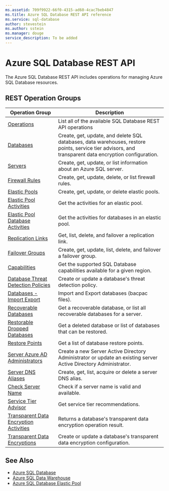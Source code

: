 ```yaml
---
ms.assetid: 709f9922-66f0-4315-ad60-4cac7beb4847
ms.title: Azure SQL Database REST API reference
ms.service: sql-database
author: stevestein
ms.author: sstein
ms.manager: douge
service_description: To be added
---
```


# Azure SQL Database REST API

The Azure SQL Database REST API includes operations for managing Azure SQL Database resources.

## REST Operation Groups

| Operation Group | Description |
|-----------------|-------------|
|[Operations](xref:management.azure.com.sql.operations)|List all of the available SQL Database REST API operations|
|[Databases](xref:management.azure.com.sql.databases)| Create, get, update, and delete SQL databases, data warehouses, restore points, service tier advisors, and transparent data encryption configuration.|
|[Servers](xref:management.azure.com.sql.servers)|Create, get, update, or list information about an Azure SQL server.|
|[Firewall Rules](xref:management.azure.com.sql.firewallrules)|Create, get, update, delete, or list firewall rules.|
|[Elastic Pools](xref:management.azure.com.sql.elasticpools)|Create, get, update, or delete elastic pools.|
|[Elastic Pool Activities](xref:management.azure.com.sql.elasticpoolactivities)|Get the activities for an elastic pool.|
|[Elastic Pool Database Activities](xref:management.azure.com.sql.elasticpooldatabaseactivities)|Get the activities for databases in an elastic pool.|
|[Replication Links](xref:management.azure.com.sql.replicationlinks)| Get, list, delete, and failover a replication link.|
|[Failover Groups](xref:management.azure.com.sql.failovergroups)| Create, get, update, list, delete, and failover a failover group.| 
|[Capabilities](xref:management.azure.com.sql.capabilities)| Get the supported SQL Database capabilities available for a given region.| 
|[Database Threat Detection Policies](xref:management.azure.com.sql.databasethreatdetectionpolicies)| Create or update a database's threat detection policy.|
|[Databases - Import Export](xref:management.azure.com.sql.databases-importexport)|Import and Export databases (bacpac files).|
|[Recoverable Databases](xref:management.azure.com.sql.recoverabledatabases)|Get a recoverable database, or list all recoverable databases for a server.|
|[Restorable Dropped Databases](xref:management.azure.com.sql.restorabledroppeddatabases)| Get a deleted database or list of databases that can be restored.|
|[Restore Points](xref:management.azure.com.sql.restorepoints)|Get a list of database restore points.|
|[Server Azure AD Administrators](xref:management.azure.com.sql.serverazureadadministrators)| Create a new Server Active Directory Administrator or update an existing server Active Directory Administrator.|
|[Server DNS Aliases](xref:management.azure.com.sql.serverdnsaliases)|Create, get, list, acquire or delete a server DNS alias.|
|[Check Server Name](xref:management.azure.com.sql.servers-nameavailability)| Check if a server name is valid and available.|
|[Service Tier Advisor](xref:management.azure.com.sql.servicetieradvisors)| Get service tier recommendations.|
|[Transparent Data Encryption Activities](xref:management.azure.com.sql.transparentdataencryptionactivities)| Returns a database's transparent data encryption operation result.|
|[Transparent Data Encryptions](xref:management.azure.com.sql.transparentdataencryptions)| Create or update a database's transparent data encryption configuration.|




## See Also

- [Azure SQL Database](https://azure.microsoft.com/services/sql-database/)
- [Azure SQL Data Warehouse](https://azure.microsoft.com/services/sql-data-warehouse/)
- [Azure SQL Database Elastic Pool](https://azure.microsoft.com/documentation/articles/sql-database-elastic-pool/)
